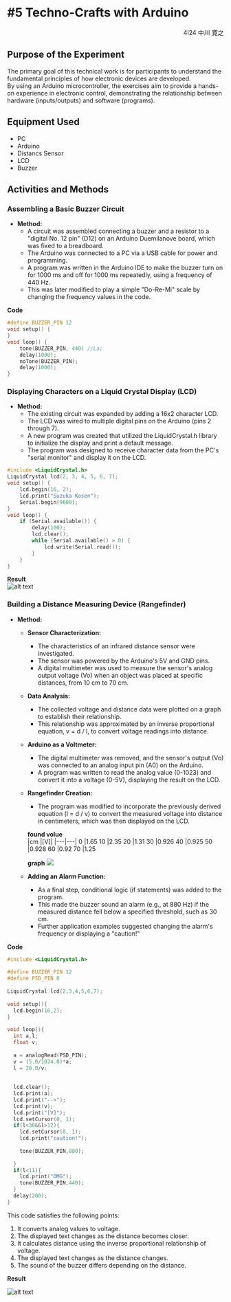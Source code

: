 # #5 Techno-Crafts with Arduino
<div style="text-align: right;">
    4I24 中川 寛之
</div>  

## Purpose of the Experiment

The primary goal of this technical work is for participants to understand the fundamental principles of how electronic devices are developed.  
By using an Arduino microcontroller, the exercises aim to provide a hands-on experience in electronic control, demonstrating the relationship between hardware (inputs/outputs) and software (programs).

## Equipment Used
- PC
- Arduino
- Distancs Sensor
- LCD
- Buzzer
## Activities and Methods

### Assembling a Basic Buzzer Circuit

- **Method:**
    - A circuit was assembled connecting a buzzer and a resistor to a "digital No. 12 pin" (D12) on an Arduino Duemilanove board, which was fixed to a breadboard.
    - The Arduino was connected to a PC via a USB cable for power and programming.
    - A program was written in the Arduino IDE to make the buzzer turn on for 1000 ms and off for 1000 ms repeatedly, using a frequency of 440 Hz.
    - This was later modified to play a simple "Do-Re-Mi" scale by changing the frequency values in the code.

**Code**  
```c
#define BUZZER_PIN 12
void setup() {
}
void loop() {
    tone(BUZZER_PIN, 440) //La;
    delay(1000);
    noTone(BUZZER_PIN);
    delay(1000);
}
```

### Displaying Characters on a Liquid Crystal Display (LCD)

- **Method:**
    - The existing circuit was expanded by adding a 16x2 character LCD.
    - The LCD was wired to multiple digital pins on the Arduino (pins 2 through 7).
    - A new program was created that utilized the LiquidCrystal.h library to initialize the display and print a default message.
    - The program was designed to receive character data from the PC's "serial monitor" and display it on the LCD.

```c
#include <LiquidCrystal.h>
LiquidCrystal lcd(2, 3, 4, 5, 6, 7);
void setup() {
    lcd.begin(16, 2);
    lcd.print("Suzuka Kosen");
    Serial.begin(9600);
}
void loop() {
    if (Serial.available()) {
        delay(100);
        lcd.clear();
        while (Serial.available() > 0) {
            lcd.write(Serial.read());
        }
    }
}
```

**Result**  
![alt text](<Image (1).jpg>)

### Building a Distance Measuring Device (Rangefinder)

- **Method:**
    - **Sensor Characterization:**
        - The characteristics of an infrared distance sensor were investigated.
        - The sensor was powered by the Arduino's 5V and GND pins.
        - A digital multimeter was used to measure the sensor's analog output voltage (Vo) when an object was placed at specific distances, from 10 cm to 70 cm.
    - **Data Analysis:**
        - The collected voltage and distance data were plotted on a graph to establish their relationship.
        - This relationship was approximated by an inverse proportional equation, v = d / l, to convert voltage readings into distance.

    - **Arduino as a Voltmeter:**
        - The digital multimeter was removed, and the sensor's output (Vo) was connected to an analog input pin (A0) on the Arduino.
        - A program was written to read the analog value (0-1023) and convert it into a voltage (0-5V), displaying the result on the LCD.
    - **Rangefinder Creation:**
        - The program was modified to incorporate the previously derived equation (l = d / v) to convert the measured voltage into distance in centimeters, which was then displayed on the LCD.

        **found volue**  
        |cm	|[V]|
        |---|---|
        0	|1.65
        10	|2.35
        20	|1.31
        30	|0.926
        40	|0.925
        50	|0.928
        60	|0.92
        70	|1.25  

        **graph**
        ![](画像1.png)
    - **Adding an Alarm Function:**
        - As a final step, conditional logic (if statements) was added to the program.
        - This made the buzzer sound an alarm (e.g., at 880 Hz) if the measured distance fell below a specified threshold, such as 30 cm.
        - Further application examples suggested changing the alarm's frequency or displaying a "caution!"

**Code**
```c
#include <LiquidCrystal.h>
 
#define BUZZER_PIN 12
#define PSD_PIN 0
 
LiquidCrystal lcd(2,3,4,5,6,7);
 
void setup(){
  lcd.begin(16,2);
}
 
void loop(){
  int a,l;
  float v;
 
  a = analogRead(PSD_PIN);
  v = (5.0/1024.0)*a;
  l = 28.0/v;
 
 
  lcd.clear();
  lcd.print(a);
  lcd.print("-->");
  lcd.print(v);
  lcd.print("[V]");
  lcd.setCursor(0, 1);
  if(l<30&&l>12){
    lcd.setCursor(0, 1);
    lcd.print("caution!");
 
    tone(BUZZER_PIN,880);
 
  }
  if(l<11){
    lcd.print("OMG");
    tone(BUZZER_PIN,440);
  }  
  delay(200);
}
```

This code satisfies the following points:

1. It converts analog values to voltage.
1. The displayed text changes as the distance becomes closer.
1. It calculates distance using the inverse proportional relationship of voltage.
1. The displayed text changes as the distance changes.
1. The sound of the buzzer differs depending on the distance.

**Result**  

![alt text](image.png)